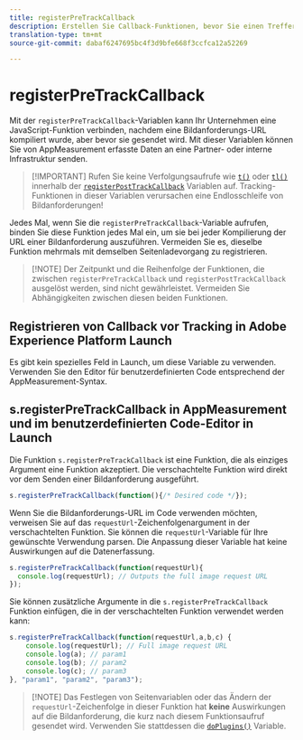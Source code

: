 ```yaml
---
title: registerPreTrackCallback
description: Erstellen Sie Callback-Funktionen, bevor Sie einen Treffer an Adobe senden.
translation-type: tm+mt
source-git-commit: dabaf6247695bc4f3d9bfe668f3ccfca12a52269

---
```



# registerPreTrackCallback

Mit der `registerPreTrackCallback`-Variablen kann Ihr Unternehmen eine JavaScript-Funktion verbinden, nachdem eine Bildanforderungs-URL kompiliert wurde, aber bevor sie gesendet wird. Mit dieser Variablen können Sie von AppMeasurement erfasste Daten an eine Partner- oder interne Infrastruktur senden.

>[!IMPORTANT] Rufen Sie keine Verfolgungsaufrufe wie [`t()`](t-method.md) oder [`tl()`](tl-method.md) innerhalb der [`registerPostTrackCallback`](registerposttrackcallback.md) Variablen auf. Tracking-Funktionen in dieser Variablen verursachen eine Endlosschleife von Bildanforderungen!

Jedes Mal, wenn Sie die `registerPreTrackCallback`-Variable aufrufen, binden Sie diese Funktion jedes Mal ein, um sie bei jeder Kompilierung der URL einer Bildanforderung auszuführen. Vermeiden Sie es, dieselbe Funktion mehrmals mit demselben Seitenladevorgang zu registrieren.

>[!NOTE] Der Zeitpunkt und die Reihenfolge der Funktionen, die zwischen `registerPreTrackCallback` und `registerPostTrackCallback` ausgelöst werden, sind nicht gewährleistet. Vermeiden Sie Abhängigkeiten zwischen diesen beiden Funktionen.

## Registrieren von Callback vor Tracking in Adobe Experience Platform Launch

Es gibt kein spezielles Feld in Launch, um diese Variable zu verwenden. Verwenden Sie den Editor für benutzerdefinierten Code entsprechend der AppMeasurement-Syntax.

## s.registerPreTrackCallback in AppMeasurement und im benutzerdefinierten Code-Editor in Launch

Die Funktion `s.registerPreTrackCallback` ist eine Funktion, die als einziges Argument eine Funktion akzeptiert. Die verschachtelte Funktion wird direkt vor dem Senden einer Bildanforderung ausgeführt.

```js
s.registerPreTrackCallback(function(){/* Desired code */});
```

Wenn Sie die Bildanforderungs-URL im Code verwenden möchten, verweisen Sie auf das `requestUrl`-Zeichenfolgenargument in der verschachtelten Funktion. Sie können die `requestUrl`-Variable für Ihre gewünschte Verwendung parsen. Die Anpassung dieser Variable hat keine Auswirkungen auf die Datenerfassung.

```js
s.registerPreTrackCallback(function(requestUrl){
  console.log(requestUrl); // Outputs the full image request URL
});
```

Sie können zusätzliche Argumente in die `s.registerPreTrackCallback` Funktion einfügen, die in der verschachtelten Funktion verwendet werden kann:

```js
s.registerPreTrackCallback(function(requestUrl,a,b,c) {
    console.log(requestUrl); // Full image request URL
    console.log(a); // param1
    console.log(b); // param2
    console.log(c); // param3
}, "param1", "param2", "param3");
```

>[!NOTE] Das Festlegen von Seitenvariablen oder das Ändern der `requestUrl`-Zeichenfolge in dieser Funktion hat **keine** Auswirkungen auf die Bildanforderung, die kurz nach diesem Funktionsaufruf gesendet wird. Verwenden Sie stattdessen die [`doPlugins()`](doplugins.md) Variable.
